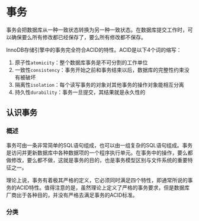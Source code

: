 # 事务
事务会把数据库从一种一致状态转换为另一种一致状态。在数据库提交工作时，可以确保要么所有修改都已经保存了，要么所有修改都不保存。

InnoDB存储引擎中的事务完全符合ACID的特性。ACID是以下4个词的缩写：
1. 原子性`atomicity`：整个数据库事务是不可分割的工作单位
2. 一致性`consistency`：事务开始之前和事务结束以后，数据库的完整性约束没有被破坏
3. 隔离性`isolation`：每个读写事务的对象对其他事务的操作对象能相互分离
4. 持久性`durability`：事务一旦提交，其结果就是永久性的

## 认识事务
### 概述
事务可由一条非常简单的SQL语句组成，也可以由一组复杂的SQL语句组成。事务是访问并更新数据库中各种数据项的一个程序执行单元。在事务中的操作，要么都做修改，要么都不做，这就是事务的目的，也是事务模型区别与文件系统的重要特征之一。

理论上说，事务有着极其严格的定义，它必须同时满足四个特性，即通常所说的事务的ACID特性。值得注意的是，虽然理论上定义了严格的事务要求，但是数据库厂商出于各种目的，并没有严格去满足事务的ACID标准。

### 分类

